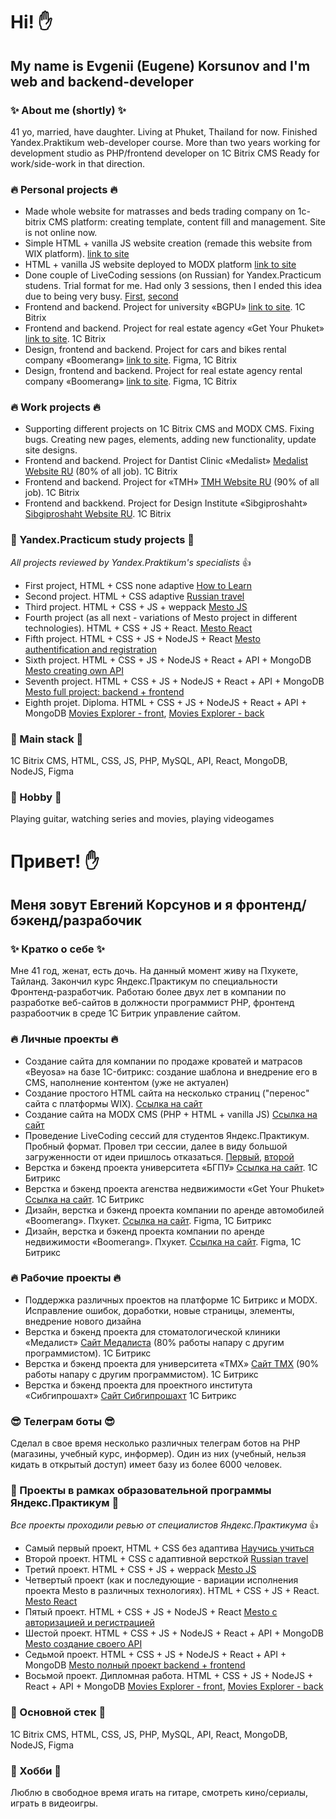 # Hi! ✋

## My name is Evgenii (Eugene) Korsunov and I'm web and backend-developer

### ✨ About me (shortly) ✨
41 yo, married, have daughter. Living at Phuket, Thailand for now. Finished Yandex.Praktikum web-developer course. More than two years working for development studio as PHP/frontend developer on 1C Bitrix CMS
Ready for work/side-work in that direction.

### 🔥 Personal projects 🔥

- Made whole website for matrasses and beds trading company on 1c-bitrix CMS platform: creating template, content fill and management. Site is not online now.
- Simple HTML + vanilla JS website creation (remade this website from WIX platform). [link to site](https://коврик-ру.рф)
- HTML + vanilla JS website deployed to MODX platform [link to site](https://easy-rent.pro)
- Done couple of LiveCoding sessions (on Russian) for Yandex.Practicum studens. Trial format for me. Had only 3 sessions, then I ended this idea due to being very busy. [First](https://github.com/SilentVampR/LiveCoding_03_04), [second](https://github.com/SilentVampR/live-01-05)
- Frontend and backend. Project for university «BGPU» [link to site](https://bgpu.ru/). 1C Bitrix
- Frontend and backend. Project for real estate agency «Get Your Phuket» [link to site](https://getyourphuket.com). 1C Bitrix
- Design, frontend and backend. Project for cars and bikes rental company «Boomerang» [link to site](https://boomerang.rent). Figma, 1C Bitrix
- Design, frontend and backend. Project for real estate agency rental company «Boomerang» [link to site](https://myphuket.rent). Figma, 1C Bitrix

### 🔥 Work projects 🔥

- Supporting different projects on 1C Bitrix CMS and MODX CMS. Fixing bugs. Creating new pages, elements, adding new functionality, update site designs.
- Frontend and backend. Project for Dantist Clinic «Medalist» [Medalist Website RU](https://medalist-stom.ru) (80% of all job). 1C Bitrix
- Frontend and backend. Project for «TMH» [TMH Website RU](https://tmh-university.ru) (90% of all job). 1C Bitrix
- Frontend and backkend. Project for Design Institute «Sibgiproshaht» [Sibgiproshaht Website RU](https://sgsh.ru). 1C Bitrix

### 🌱 Yandex.Practicum study projects 🌱

*All projects reviewed by Yandex.Praktikum's specialists* 👍

- First project, HTML + CSS none adaptive [How to Learn](https://github.com/SilentVampR/how-to-learn)
- Second project. HTML + CSS adaptive [Russian travel](https://github.com/SilentVampR/russian-travel)
- Third project. HTML + CSS + JS + weppack [Mesto JS](https://github.com/SilentVampR/mesto)
- Fourth project (as all next - variations of Mesto project in different technologies). HTML + CSS + JS + React. [Mesto React](https://github.com/SilentVampR/mesto-react)
- Fifth project. HTML + CSS + JS + NodeJS + React [Mesto authentification and registration](https://github.com/SilentVampR/react-mesto-auth)
- Sixth project. HTML + CSS + JS + NodeJS + React + API + MongoDB [Mesto creating own API](https://github.com/SilentVampR/express-mesto)
- Seventh project. HTML + CSS + JS + NodeJS + React + API + MongoDB [Mesto full project: backend + frontend](https://github.com/SilentVampR/react-mesto-api-full)
- Eighth projet. Diploma. HTML + CSS + JS + NodeJS + React + API + MongoDB [Movies Explorer - front](https://github.com/SilentVampR/movies-explorer-frontend), [Movies Explorer - back](https://github.com/SilentVampR/movies-explorer-api)

### 📖 Main stack 📖

1C Bitrix CMS, HTML, CSS, JS, PHP, MySQL, API, React, MongoDB, NodeJS, Figma

### 🎸 Hobby 🎸

Playing guitar, watching series and movies, playing videogames

# Привет! ✋

## Меня зовут Евгений Корсунов и я фронтенд/бэкенд/разрабочик

### ✨ Кратко о себе ✨
Мне 41 год, женат, есть дочь. На данный момент живу на Пхукете, Тайланд. Закончил курс Яндекс.Практикум по специальности Фронтенд-разработчик. Работаю более двух лет в компании по разработке веб-сайтов в должности программист PHP, фронтенд разрабоотчик в среде 1C Битрик управление сайтом.

### 🔥 Личные проекты 🔥

- Создание сайта для компании по продаже кроватей и матрасов «Beyosa» на базе 1C-битрикс: создание шаблона и внедрение его в CMS, наполнение контентом (уже не актуален)
- Создание простого HTML сайта на несколько страниц ("перенос" сайта с платформы WIX). [Ссылка на сайт](https://коврик-ру.рф)
- Создание сайта на MODX CMS (PHP + HTML + vanilla JS) [Ссылка на сайт](https://easy-rent.pro)
- Проведение LiveCoding сессий для студентов Яндекс.Практикум. Пробный формат. Провел три сессии, далее в виду большой загруженности от идеи пришлось отказаться. [Первый](https://github.com/SilentVampR/LiveCoding_03_04), [второй](https://github.com/SilentVampR/live-01-05)
- Верстка и бэкенд проекта университета «БГПУ» [Ссылка на сайт](https://bgpu.ru/). 1С Битрикс
- Верстка и бэкенд проекта агенства недвижимости «Get Your Phuket» [Ссылка на сайт](https://getyourphuket.com). 1C Битрикс
- Дизайн, верстка и бэкенд проекта компании по аренде автомобилей «Boomerang». Пхукет. [Ссылка на сайт](https://boomerang.rent/). Figma, 1С Битрикс
- Дизайн, верстка и бэкенд проекта компании по аренде недвижимости «Boomerang». Пхукет. [Ссылка на сайт](https://myphuket.rent/). Figma, 1С Битрикс

### 🔥 Рабочие проекты 🔥

- Поддержка различных проектов на платформе 1С Битрикс и MODX. Исправление ошибок, доработки, новые страницы, элементы, внедрение нового дизайна
- Верстка и бэкенд проекта для стоматологической клиники «Медалист» [Сайт Медалиста](https://medalist-stom.ru) (80% работы напару с другим программистом). 1С Битрикс
- Верстка и бэкенд проекта для университета «ТМХ» [Сайт ТМХ](https://tmh-university.ru) (90% работы напару с другим программистом). 1С Битрикс
- Верстка и бэкенд проекта для проектного института «Сибгипрошахт» [Сайт Сибгипрошахт](https://sgsh.ru) 1С Битрикс

### 😎 Телеграм боты 😎

Сделал в свое время несколько различных телеграм ботов на PHP (магазины, учебный курс, информер). Один из них (учебный, нельзя кидать в открытый доступ) имеет базу из более 6000 человек.

### 🌱 Проекты в рамках образовательной программы Яндекс.Практикум 🌱

*Все проекты проходили ревью от специалистов Яндекс.Практикума* 👍

- Самый первый проект, HTML + CSS без адаптива [Научись учиться](https://github.com/SilentVampR/how-to-learn)
- Второй проект. HTML + CSS с адаптивной версткой [Russian travel](https://github.com/SilentVampR/russian-travel)
- Третий проект. HTML + CSS + JS + weppack [Mesto JS](https://github.com/SilentVampR/mesto)
- Четвертый проект (как и последующие - вариации исполнения проекта Mesto в различных технологиях). HTML + CSS + JS + React. [Mesto React](https://github.com/SilentVampR/mesto-react)
- Пятый проект. HTML + CSS + JS + NodeJS + React [Mesto с авторизацией и регистрацией](https://github.com/SilentVampR/react-mesto-auth)
- Шестой проект. HTML + CSS + JS + NodeJS + React + API + MongoDB [Mesto создание своего API](https://github.com/SilentVampR/express-mesto)
- Седьмой проект. HTML + CSS + JS + NodeJS + React + API + MongoDB [Mesto полный проект backend + frontend](https://github.com/SilentVampR/react-mesto-api-full)
- Восьмой проект. Дипломная работа. HTML + CSS + JS + NodeJS + React + API + MongoDB [Movies Explorer - front](https://github.com/SilentVampR/movies-explorer-frontend), [Movies Explorer - back](https://github.com/SilentVampR/movies-explorer-api)

### 📖 Основной стек 📖

1C Bitrix CMS, HTML, CSS, JS, PHP, MySQL, API, React, MongoDB, NodeJS, Figma

### 🎸 Хобби 🎸

Люблю в свободное время игать на гитаре, смотреть кино/сериалы, играть в видеоигры.
